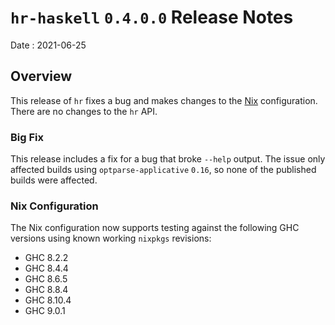 # `hr-haskell` `0.4.0.0` Release Notes

Date
: 2021-06-25

## Overview

This release of `hr` fixes a bug and makes changes to the [Nix][]
configuration.  There are no changes to the `hr` API.

[Nix]: <https://nixos.org/>

### Big Fix

This release includes a fix for a bug that broke `--help` output.  The issue
only affected builds using `optparse-applicative` `0.16`, so none of the
published builds were affected.

### Nix Configuration

The Nix configuration now supports testing against the following GHC versions
using known working `nixpkgs` revisions:

* GHC 8.2.2
* GHC 8.4.4
* GHC 8.6.5
* GHC 8.8.4
* GHC 8.10.4
* GHC 9.0.1
